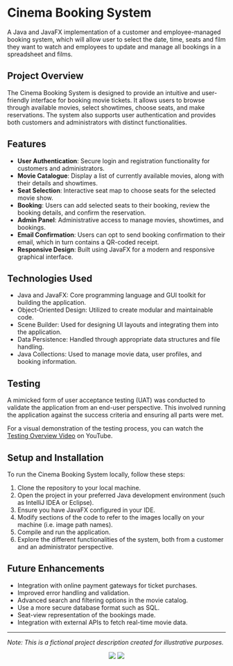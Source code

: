 # Cinema Booking System
A Java and JavaFX implementation of a customer and employee-managed booking system, which will allow user to select the date, time, seats and film they want to watch and employees to update and manage all bookings in a spreadsheet and films.

## Project Overview

The Cinema Booking System is designed to provide an intuitive and user-friendly interface for booking movie tickets. It allows users to browse through available movies, select showtimes, choose seats, and make reservations. The system also supports user authentication and provides both customers and administrators with distinct functionalities.

## Features

- **User Authentication**: Secure login and registration functionality for customers and administrators.
- **Movie Catalogue**: Display a list of currently available movies, along with their details and showtimes.
- **Seat Selection**: Interactive seat map to choose seats for the selected movie show.
- **Booking**: Users can add selected seats to their booking, review the booking details, and confirm the reservation.
- **Admin Panel**: Administrative access to manage movies, showtimes, and bookings.
- **Email Confirmation**: Users can opt to send booking confirmation to their email, which in turn contains a QR-coded receipt.
- **Responsive Design**: Built using JavaFX for a modern and responsive graphical interface.

## Technologies Used

- Java and JavaFX: Core programming language and GUI toolkit for building the application.
- Object-Oriented Design: Utilized to create modular and maintainable code.
- Scene Builder: Used for designing UI layouts and integrating them into the application.
- Data Persistence: Handled through appropriate data structures and file handling.
- Java Collections: Used to manage movie data, user profiles, and booking information.

## Testing
A mimicked form of user acceptance testing (UAT) was conducted to validate the application from an end-user perspective. This involved running the application against the success criteria and ensuring all parts were met.

For a visual demonstration of the testing process, you can watch the [Testing Overview Video](https://www.youtube.com/watch?v=QvE5bNIo3k0) on YouTube.

## Setup and Installation

To run the Cinema Booking System locally, follow these steps:

1. Clone the repository to your local machine.
2. Open the project in your preferred Java development environment (such as IntelliJ IDEA or Eclipse).
3. Ensure you have JavaFX configured in your IDE.
4. Modify sections of the code to refer to the images locally on your machine (i.e. image path names).
5. Compile and run the application.
6. Explore the different functionalities of the system, both from a customer and an administrator perspective.

## Future Enhancements

- Integration with online payment gateways for ticket purchases.
- Improved error handling and validation.
- Advanced search and filtering options in the movie catalog.
- Use a more secure database format such as SQL.
- Seat-view representation of the bookings made. 
- Integration with external APIs to fetch real-time movie data.

---

*Note: This is a fictional project description created for illustrative purposes.*
<p align="center">
  <img src="https://github.com/rubenodamo/cinema-booking-system/assets/93412774/ace65e41-3fb2-447f-b010-2f412e03c68d">
  <img src="https://github.com/rubenodamo/cinema-booking-system/assets/93412774/b13569f0-956a-47ef-a564-ffcd83111e07">
  
</p>

